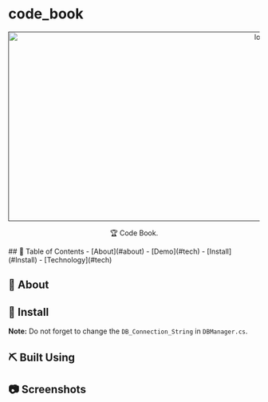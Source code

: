 # code_book
<p align="center">
  <a href="" rel="noopener">
 <img width=1000px height=380px src="" alt="logo"></a>
</p>
<p align="center"> 🏆 Code Book.
    <br> 
</p>
## 📝 Table of Contents
- [About](#about)
- [Demo](#tech)
- [Install](#Install)
- [Technology](#tech)

## 🧐 About <a name = "about"></a>

## 🏁 Install <a name = "Install"></a>


**Note:** Do not forget to change the ```DB_Connection_String``` in ```DBManager.cs```.

## ⛏️ Built Using <a name = "tech"></a>

## 📷 Screenshots 
<div name="demo" align="center">
  <p align="center">
    
  </p>
</div>


